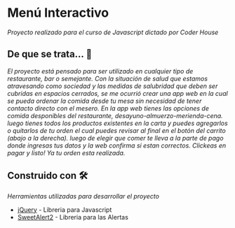 # Menú Interactivo

_Proyecto realizado para el curso de Javascript dictado por Coder House_

## De que se trata... 🚀

_El proyecto está pensado para ser utilizado en cualquier tipo de restaurante, bar o semejante. Con la situación de salud que estamos atravesando como sociedad y las medidas de salubridad que deben ser cubridas en espacios cerrados, se me ocurrió crear una app web en la cual se pueda ordenar la comida desde tu mesa sin necesidad de tener contacto directo con el mesero.
En la app web tienes las opciones de comida desponibles del restaurante, desayuno-almuerzo-merienda-cena. luego tienes todos los productos existentes en la carta y puedes agregarlos o quitarlos de  tu orden el cual puedes revisar al final en el botón del carrito (abajo a la derecha). luego de elegir que comer te lleva a la parte de pago donde ingresas tus datos y la web confirma si estan correctos. Clickeas en pagar y listo! Ya tu orden esta realizada._

## Construido con 🛠️

_Herramientas utilizadas para desarrollar el proyecto_

* [jQuery](https://jquery.com/) - Libreria para Javascript
* [SweetAlert2](https://sweetalert2.github.io/) - Libreria para las Alertas
